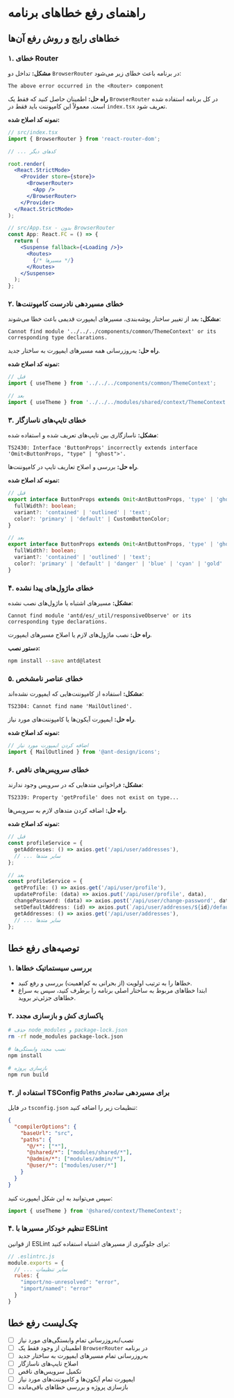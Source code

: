 # راهنمای رفع خطاهای برنامه

## خطاهای رایج و روش رفع آن‌ها

### ۱. خطای Router
**مشکل:** تداخل دو `BrowserRouter` در برنامه باعث خطای زیر می‌شود:

```
The above error occurred in the <Router> component
```

**راه حل:** اطمینان حاصل کنید که فقط یک `BrowserRouter` در کل برنامه استفاده شده است. معمولاً این کامپوننت باید فقط در `index.tsx` تعریف شود.

**نمونه کد اصلاح شده:**

```jsx
// src/index.tsx
import { BrowserRouter } from 'react-router-dom';

// ... کدهای دیگر

root.render(
  <React.StrictMode>
    <Provider store={store}>
      <BrowserRouter>
        <App />
      </BrowserRouter>
    </Provider>
  </React.StrictMode>
);

// src/App.tsx - بدون BrowserRouter
const App: React.FC = () => {
  return (
    <Suspense fallback={<Loading />}>
      <Routes>
        {/* مسیرها */}
      </Routes>
    </Suspense>
  );
};
```

### ۲. خطای مسیردهی نادرست کامپوننت‌ها
**مشکل:** بعد از تغییر ساختار پوشه‌بندی، مسیرهای ایمپورت قدیمی باعث خطا می‌شوند:

```
Cannot find module '../../../components/common/ThemeContext' or its corresponding type declarations.
```

**راه حل:** به‌روزرسانی همه مسیرهای ایمپورت به ساختار جدید.

**نمونه کد اصلاح شده:**

```jsx
// قبل
import { useTheme } from '../../../components/common/ThemeContext';

// بعد
import { useTheme } from '../../../modules/shared/context/ThemeContext';
```

### ۳. خطای تایپ‌های ناسازگار
**مشکل:** ناسازگاری بین تایپ‌های تعریف شده و استفاده شده:

```
TS2430: Interface 'ButtonProps' incorrectly extends interface 'Omit<ButtonProps, "type" | "ghost">'.
```

**راه حل:** بررسی و اصلاح تعاریف تایپ در کامپوننت‌ها.

**نمونه کد اصلاح شده:**

```typescript
// قبل
export interface ButtonProps extends Omit<AntButtonProps, 'type' | 'ghost'> {
  fullWidth?: boolean;
  variant?: 'contained' | 'outlined' | 'text';
  color?: 'primary' | 'default' | CustomButtonColor;
}

// بعد
export interface ButtonProps extends Omit<AntButtonProps, 'type' | 'ghost'> {
  fullWidth?: boolean;
  variant?: 'contained' | 'outlined' | 'text';
  color?: 'primary' | 'default' | 'danger' | 'blue' | 'cyan' | 'gold' | 'green' | 'lime' | 'magenta' | 'orange' | 'pink' | 'purple' | 'red' | 'yellow' | 'volcano' | 'geekblue';
}
```

### ۴. خطای ماژول‌های پیدا نشده
**مشکل:** مسیرهای اشتباه یا ماژول‌های نصب نشده:

```
Cannot find module 'antd/es/_util/responsiveObserve' or its corresponding type declarations.
```

**راه حل:** نصب ماژول‌های لازم یا اصلاح مسیرهای ایمپورت.

**دستور نصب:**

```bash
npm install --save antd@latest
```

### ۵. خطای عناصر نامشخص
**مشکل:** استفاده از کامپوننت‌هایی که ایمپورت نشده‌اند:

```
TS2304: Cannot find name 'MailOutlined'.
```

**راه حل:** ایمپورت آیکون‌ها یا کامپوننت‌های مورد نیاز.

**نمونه کد اصلاح شده:**

```jsx
// اضافه کردن ایمپورت مورد نیاز
import { MailOutlined } from '@ant-design/icons';
```

### ۶. خطای سرویس‌های ناقص
**مشکل:** فراخوانی متدهایی که در سرویس وجود ندارند:

```
TS2339: Property 'getProfile' does not exist on type...
```

**راه حل:** اضافه کردن متدهای لازم به سرویس‌ها.

**نمونه کد اصلاح شده:**

```typescript
// قبل
const profileService = {
  getAddresses: () => axios.get('/api/user/addresses'),
  // ... سایر متدها
};

// بعد
const profileService = {
  getProfile: () => axios.get('/api/user/profile'),
  updateProfile: (data) => axios.put('/api/user/profile', data),
  changePassword: (data) => axios.post('/api/user/change-password', data),
  setDefaultAddress: (id) => axios.put(`/api/user/addresses/${id}/default`),
  getAddresses: () => axios.get('/api/user/addresses'),
  // ... سایر متدها
};
```

## توصیه‌های رفع خطا

### ۱. بررسی سیستماتیک خطاها
- خطاها را به ترتیب اولویت (از بحرانی به کم‌اهمیت) بررسی و رفع کنید.
- ابتدا خطاهای مربوط به ساختار اصلی برنامه را برطرف کنید، سپس به سراغ خطاهای جزئی‌تر بروید.

### ۲. پاکسازی کش و بازسازی مجدد

```bash
# حذف node_modules و package-lock.json
rm -rf node_modules package-lock.json

# نصب مجدد وابستگی‌ها
npm install

# بازسازی پروژه
npm run build
```

### ۳. استفاده از TSConfig Paths برای مسیردهی ساده‌تر
در فایل `tsconfig.json` تنظیمات زیر را اضافه کنید:

```json
{
  "compilerOptions": {
    "baseUrl": "src",
    "paths": {
      "@/*": ["*"],
      "@shared/*": ["modules/shared/*"],
      "@admin/*": ["modules/admin/*"],
      "@user/*": ["modules/user/*"]
    }
  }
}
```

سپس می‌توانید به این شکل ایمپورت کنید:

```jsx
import { useTheme } from '@shared/context/ThemeContext';
```

### ۴. تنظیم خودکار مسیرها با ESLint
از قوانین ESLint برای جلوگیری از مسیرهای اشتباه استفاده کنید:

```js
// .eslintrc.js
module.exports = {
  // ... سایر تنظیمات
  rules: {
    "import/no-unresolved": "error",
    "import/named": "error"
  }
}
```

## چک‌لیست رفع خطا

- [ ] نصب/به‌روزرسانی تمام وابستگی‌های مورد نیاز
- [ ] اطمینان از وجود فقط یک `BrowserRouter` در برنامه
- [ ] به‌روزرسانی تمام مسیرهای ایمپورت به ساختار جدید
- [ ] اصلاح تایپ‌های ناسازگار
- [ ] تکمیل سرویس‌های ناقص
- [ ] ایمپورت تمام آیکون‌ها و کامپوننت‌های مورد نیاز
- [ ] بازسازی پروژه و بررسی خطاهای باقی‌مانده 